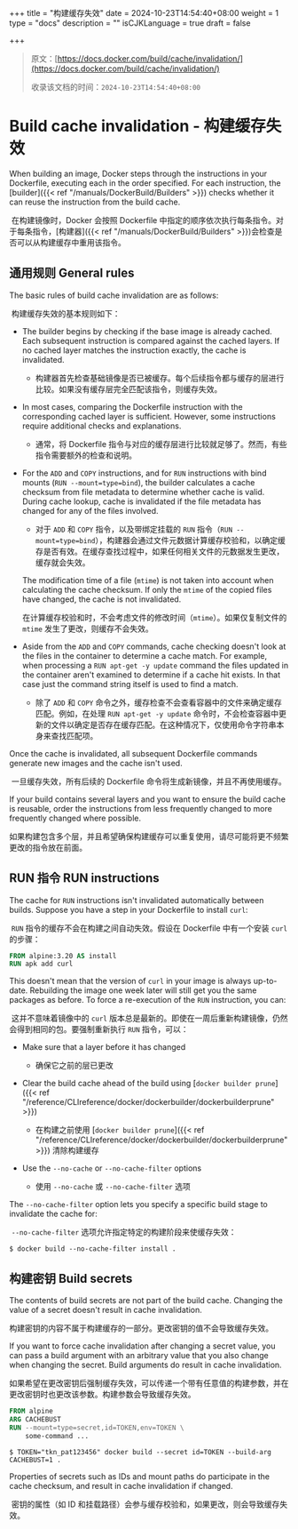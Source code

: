+++
title = "构建缓存失效"
date = 2024-10-23T14:54:40+08:00
weight = 1
type = "docs"
description = ""
isCJKLanguage = true
draft = false

+++

> 原文：[https://docs.docker.com/build/cache/invalidation/](https://docs.docker.com/build/cache/invalidation/)
>
> 收录该文档的时间：`2024-10-23T14:54:40+08:00`

# Build cache invalidation - 构建缓存失效

When building an image, Docker steps through the instructions in your Dockerfile, executing each in the order specified. For each instruction, the [builder]({{< ref "/manuals/DockerBuild/Builders" >}}) checks whether it can reuse the instruction from the build cache.

​	在构建镜像时，Docker 会按照 Dockerfile 中指定的顺序依次执行每条指令。对于每条指令，[构建器]({{< ref "/manuals/DockerBuild/Builders" >}})会检查是否可以从构建缓存中重用该指令。

## 通用规则 General rules

The basic rules of build cache invalidation are as follows:

​	构建缓存失效的基本规则如下：

- The builder begins by checking if the base image is already cached. Each subsequent instruction is compared against the cached layers. If no cached layer matches the instruction exactly, the cache is invalidated.

  - 构建器首先检查基础镜像是否已被缓存。每个后续指令都与缓存的层进行比较。如果没有缓存层完全匹配该指令，则缓存失效。

- In most cases, comparing the Dockerfile instruction with the corresponding cached layer is sufficient. However, some instructions require additional checks and explanations.

  - 通常，将 Dockerfile 指令与对应的缓存层进行比较就足够了。然而，有些指令需要额外的检查和说明。

- For the `ADD` and `COPY` instructions, and for `RUN` instructions with bind mounts (`RUN --mount=type=bind`), the builder calculates a cache checksum from file metadata to determine whether cache is valid. During cache lookup, cache is invalidated if the file metadata has changed for any of the files involved.

  - 对于 `ADD` 和 `COPY` 指令，以及带绑定挂载的 `RUN` 指令（`RUN --mount=type=bind`），构建器会通过文件元数据计算缓存校验和，以确定缓存是否有效。在缓存查找过程中，如果任何相关文件的元数据发生更改，缓存就会失效。


  The modification time of a file (`mtime`) is not taken into account when calculating the cache checksum. If only the `mtime` of the copied files have changed, the cache is not invalidated.

  ​	在计算缓存校验和时，不会考虑文件的修改时间（`mtime`）。如果仅复制文件的 `mtime` 发生了更改，则缓存不会失效。

- Aside from the `ADD` and `COPY` commands, cache checking doesn't look at the files in the container to determine a cache match. For example, when processing a `RUN apt-get -y update` command the files updated in the container aren't examined to determine if a cache hit exists. In that case just the command string itself is used to find a match.

  - 除了 `ADD` 和 `COPY` 命令之外，缓存检查不会查看容器中的文件来确定缓存匹配。例如，在处理 `RUN apt-get -y update` 命令时，不会检查容器中更新的文件以确定是否存在缓存匹配。在这种情况下，仅使用命令字符串本身来查找匹配项。


Once the cache is invalidated, all subsequent Dockerfile commands generate new images and the cache isn't used.

​	一旦缓存失效，所有后续的 Dockerfile 命令将生成新镜像，并且不再使用缓存。

If your build contains several layers and you want to ensure the build cache is reusable, order the instructions from less frequently changed to more frequently changed where possible.

​	如果构建包含多个层，并且希望确保构建缓存可以重复使用，请尽可能将更不频繁更改的指令放在前面。

## RUN 指令 RUN instructions

The cache for `RUN` instructions isn't invalidated automatically between builds. Suppose you have a step in your Dockerfile to install `curl`:

​	`RUN` 指令的缓存不会在构建之间自动失效。假设在 Dockerfile 中有一个安装 `curl` 的步骤：



```dockerfile
FROM alpine:3.20 AS install
RUN apk add curl
```

This doesn't mean that the version of `curl` in your image is always up-to-date. Rebuilding the image one week later will still get you the same packages as before. To force a re-execution of the `RUN` instruction, you can:

​	这并不意味着镜像中的 `curl` 版本总是最新的。即使在一周后重新构建镜像，仍然会得到相同的包。要强制重新执行 `RUN` 指令，可以：

- Make sure that a layer before it has changed
  - 确保它之前的层已更改

- Clear the build cache ahead of the build using [`docker builder prune`]({{< ref "/reference/CLIreference/docker/dockerbuilder/dockerbuilderprune" >}})
  - 在构建之前使用 [`docker builder prune`]({{< ref "/reference/CLIreference/docker/dockerbuilder/dockerbuilderprune" >}}) 清除构建缓存

- Use the `--no-cache` or `--no-cache-filter` options
  - 使用 `--no-cache` 或 `--no-cache-filter` 选项


The `--no-cache-filter` option lets you specify a specific build stage to invalidate the cache for:

​	`--no-cache-filter` 选项允许指定特定的构建阶段来使缓存失效：

```console
$ docker build --no-cache-filter install .
```

## 构建密钥 Build secrets

The contents of build secrets are not part of the build cache. Changing the value of a secret doesn't result in cache invalidation.

​	构建密钥的内容不属于构建缓存的一部分。更改密钥的值不会导致缓存失效。

If you want to force cache invalidation after changing a secret value, you can pass a build argument with an arbitrary value that you also change when changing the secret. Build arguments do result in cache invalidation.

​	如果希望在更改密钥后强制缓存失效，可以传递一个带有任意值的构建参数，并在更改密钥时也更改该参数。构建参数会导致缓存失效。

```dockerfile
FROM alpine
ARG CACHEBUST
RUN --mount=type=secret,id=TOKEN,env=TOKEN \
    some-command ...
```



```console
$ TOKEN="tkn_pat123456" docker build --secret id=TOKEN --build-arg CACHEBUST=1 .
```

Properties of secrets such as IDs and mount paths do participate in the cache checksum, and result in cache invalidation if changed.

​	密钥的属性（如 ID 和挂载路径）会参与缓存校验和，如果更改，则会导致缓存失效。
